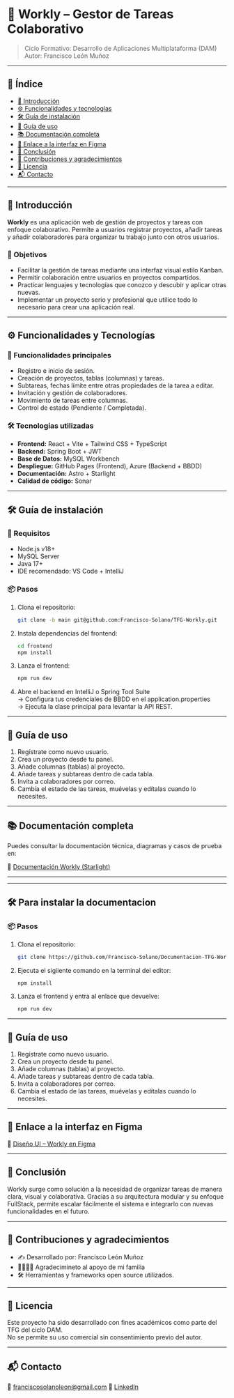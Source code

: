# 📘 Workly – Gestor de Tareas Colaborativo

> Ciclo Formativo: Desarrollo de Aplicaciones Multiplataforma (DAM)  
> Autor: Francisco León Muñoz

---

## 📑 Índice

- [📌 Introducción](#introducción)
- [⚙️ Funcionalidades y tecnologías](#funcionalidades-y-tecnologías)
- [🛠️ Guía de instalación](#guía-de-instalación)
- [🚀 Guía de uso](#guía-de-uso)
- [📚 Documentación completa](#documentación-completa)
- [🎨 Enlace a la interfaz en Figma](#enlace-a-la-interfaz-en-figma)
- [🧾 Conclusión](#conclusión)
- [🤝 Contribuciones y agradecimientos](#contribuciones-y-agradecimientos)
- [📄 Licencia](#licencia)
- [📬 Contacto](#contacto)

---

## 📌 Introducción

**Workly** es una aplicación web de gestión de proyectos y tareas con enfoque colaborativo. Permite a usuarios registrar proyectos, añadir tareas y añadir colaboradores para organizar tu trabajo junto con otros usuarios.

### 🎯 Objetivos

- Facilitar la gestión de tareas mediante una interfaz visual estilo Kanban.
- Permitir colaboración entre usuarios en proyectos compartidos.
- Practicar lenguajes y tecnologías que conozco y descubir y aplicar otras nuevas.
- Implementar un proyecto serio y profesional que utilice todo lo necesario para crear una aplicación real. 

---

## ⚙️ Funcionalidades y Tecnologías

### 🧩 Funcionalidades principales

- Registro e inicio de sesión.
- Creación de proyectos, tablas (columnas) y tareas.
- Subtareas, fechas límite entre otras propiedades de la tarea a editar.
- Invitación y gestión de colaboradores.
- Movimiento de tareas entre columnas.
- Control de estado (Pendiente / Completada).

### 🛠 Tecnologías utilizadas

- **Frontend:** React + Vite + Tailwind CSS + TypeScript
- **Backend:** Spring Boot + JWT
- **Base de Datos:** MySQL Workbench 
- **Despliegue:** GitHub Pages (Frontend), Azure (Backend + BBDD)
- **Documentación:** Astro + Starlight
- **Calidad de código:** Sonar

---

## 🛠️ Guía de instalación

### 🚧 Requisitos

- Node.js v18+
- MySQL Server
- Java 17+
- IDE recomendado: VS Code + IntelliJ

### 📦 Pasos

1. Clona el repositorio:
   ```bash
   git clone -b main git@github.com:Francisco-Solano/TFG-Workly.git
   ```

2. Instala dependencias del frontend:
   ```bash
   cd frontend
   npm install
   ```

3. Lanza el frontend:
   ```bash
   npm run dev
   ```

4. Abre el backend en IntelliJ o Spring Tool Suite  
   → Configura tus credenciales de BBDD en el application.properties  
   → Ejecuta la clase principal para levantar la API REST.

---

## 🚀 Guía de uso

1. Regístrate como nuevo usuario.
2. Crea un proyecto desde tu panel.
3. Añade columnas (tablas) al proyecto.
4. Añade tareas y subtareas dentro de cada tabla.
5. Invita a colaboradores por correo.
6. Cambia el estado de las tareas, muévelas y edítalas cuando lo necesites.

---

## 📚 Documentación completa

Puedes consultar la documentación técnica, diagramas y casos de prueba en:

🔗 [Documentación Workly (Starlight)](https://github.com/Francisco-Solano/Documentacion-TFG-Workly)

---
---

## 🛠️ Para instalar la documentacion

### 📦 Pasos

1. Clona el repositorio:
   ```bash
   git clone https://github.com/Francisco-Solano/Documentacion-TFG-Workly.git
   ```

2. Ejecuta el sigiiente comando en la terminal del editor:
   ```bash
   npm install
   ```

3. Lanza el frontend y entra al enlace que devuelve:
   ```bash
   npm run dev
   ```
---

## 🚀 Guía de uso

1. Regístrate como nuevo usuario.
2. Crea un proyecto desde tu panel.
3. Añade columnas (tablas) al proyecto.
4. Añade tareas y subtareas dentro de cada tabla.
5. Invita a colaboradores por correo.
6. Cambia el estado de las tareas, muévelas y edítalas cuando lo necesites.

---



## 🎨 Enlace a la interfaz en Figma

🔗 [Diseño UI – Workly en Figma](https://www.figma.com/design/EwBQ7LioisJiuxBq5dKKxE/Workly?node-id=0-1&t=JHXNdoMhQSzMUsh1-1)

---

## 🧾 Conclusión

Workly surge como solución a la necesidad de organizar tareas de manera clara, visual y colaborativa. Gracias a su arquitectura modular y su enfoque FullStack, permite escalar fácilmente el sistema e integrarlo con nuevas funcionalidades en el futuro.

---

## 🤝 Contribuciones y agradecimientos

- ✍️ Desarrollado por: Francisco León Muñoz  
- 👨‍👩‍👧‍👦 Agradecimineto al apoyo de mi familia  
- 🛠️ Herramientas y frameworks open source utilizados.

---

## 📄 Licencia

Este proyecto ha sido desarrollado con fines académicos como parte del TFG del ciclo DAM.  
No se permite su uso comercial sin consentimiento previo del autor.


---

## 📬 Contacto

📧 franciscosolanoleon@gmail.com
🔗 [LinkedIn](https://linkedin.com)


